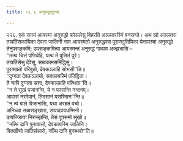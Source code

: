 ```yaml
---
title: ०६ ६ अनुरुद्धसुत्तम्

---
```


२२६. एकं समयं आयस्मा अनुरुद्धो कोसलेसु विहरति अञ्ञतरस्मिं वनसण्डे। अथ खो अञ्ञतरा तावतिंसकायिका देवता जालिनी नाम आयस्मतो अनुरुद्धस्स पुराणदुतियिका येनायस्मा अनुरुद्धो तेनुपसङ्कमि; उपसङ्कमित्वा आयस्मन्तं अनुरुद्धं गाथाय अज्झभासि –  
‘‘तत्थ चित्तं पणिधेहि, यत्थ ते वुसितं पुरे।  
तावतिंसेसु देवेसु, सब्बकामसमिद्धिसु।  
पुरक्खतो परिवुतो, देवकञ्ञाहि सोभसी’’ति॥  
‘‘दुग्गता देवकञ्ञायो, सक्कायस्मिं पतिट्ठिता।  
ते चापि दुग्गता सत्ता, देवकञ्ञाहि पत्थिता’’ति॥  
‘‘न ते सुखं पजानन्ति, ये न पस्सन्ति नन्दनम्।  
आवासं नरदेवानं, तिदसानं यसस्सिन’’न्ति॥  
‘‘न त्वं बाले विजानासि, यथा अरहतं वचो।  
अनिच्चा सब्बसङ्खारा, उप्पादवयधम्मिनो।  
उप्पज्जित्वा निरुज्झन्ति, तेसं वूपसमो सुखो॥  
‘‘नत्थि दानि पुनावासो, देवकायस्मि जालिनि।  
विक्खीणो जातिसंसारो, नत्थि दानि पुनब्भवो’’ति॥  

